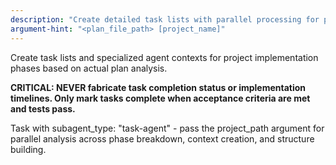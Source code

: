 ```yaml
---
description: "Create detailed task lists with parallel processing for phases and contexts"
argument-hint: "<plan_file_path> [project_name]"
---
```


Create task lists and specialized agent contexts for project implementation phases based on actual plan analysis.

**CRITICAL: NEVER fabricate task completion status or implementation timelines. Only mark tasks complete when acceptance criteria are met and tests pass.**

Task with subagent_type: "task-agent" - pass the project_path argument for parallel analysis across phase breakdown, context creation, and structure building.

